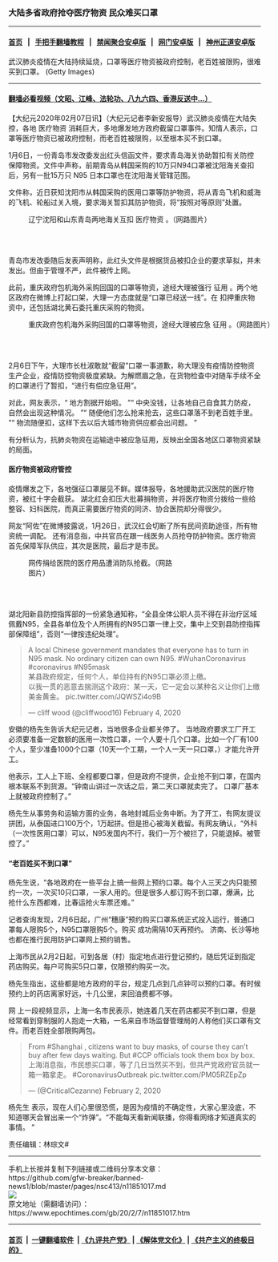 ### 大陆多省政府抢夺医疗物资 民众难买口罩
------------------------

#### [首页](https://github.com/gfw-breaker/banned-news1/blob/master/README.md) &nbsp;&nbsp;|&nbsp;&nbsp; [手把手翻墙教程](https://github.com/gfw-breaker/guides/wiki) &nbsp;&nbsp;|&nbsp;&nbsp; [禁闻聚合安卓版](https://github.com/gfw-breaker/bn-android) &nbsp;&nbsp;|&nbsp;&nbsp; [网门安卓版](https://github.com/oGate2/oGate) &nbsp;&nbsp;|&nbsp;&nbsp; [神州正道安卓版](https://github.com/SzzdOgate/update) 



<div><img alt="" class="aligncenter wp-post-image" src="https://i.epochtimes.com/assets/uploads/2020/02/GettyImages-1195315493-600x400.jpg"/>
<div class="red16 caption">
 武汉肺炎疫情在大陆持续延烧，口罩等医疗物资被政府控制，老百姓被限购，很难买到口罩。 (Getty Images)
</div>
</div><hr/>

#### [翻墙必看视频（文昭、江峰、法轮功、八九六四、香港反送中...）](http://167.172.214.107/home.html)

<div><p>
 【大纪元2020年02月07日讯】（大纪元记者李新安报导）武汉肺炎疫情在大陆失控，各地
 <ok href="https://www.epochtimes.com/gb/tag/%E5%8C%BB%E7%96%97%E7%89%A9%E8%B5%84.html">
  医疗物资
 </ok>
 消耗巨大，多地爆发地方政府截留口罩事件。知情人表示，口罩等医疗物资已被政府控制，而老百姓被限购，以至根本买不到口罩。
</p>
<p class="p4">
 <span class="s1">
  1月6日，一份青岛市发改委发出红头信函文件，要求青岛海关协助暂扣有关防控保障物资。文件中声称，前期青岛从韩国采购的10万只N94口罩被沈阳海关查扣后，另有一批15万只
  <span class="s7">
   N95
  </span>
  日本口罩也在沈阳海关管辖范围。
 </span>
</p>
<p class="p4">
 <span class="s1">
  文件称，近日获知沈阳市从韩国采购的医用口罩等防护物资，将从青岛飞机和威海的飞机、轮船过关入境，要求海关暂扣其防护物资，将“按照对等原则”处置。
 </span>
</p>
<figure class="wp-caption aligncenter" id="attachment_11851028" style="width: 400px">
 <ok href="http://i.epochtimes.com/assets/uploads/2020/02/d0.jpg">
  <img alt="" class="wp-image-11851028" src="http://i.epochtimes.com/assets/uploads/2020/02/d0-300x397.jpg"/>
 </ok>
 <br/><figcaption class="wp-caption-text">
  辽宁沈阳和山东青岛两地海关互扣
  <ok href="https://www.epochtimes.com/gb/tag/%E5%8C%BB%E7%96%97%E7%89%A9%E8%B5%84.html">
   医疗物资
  </ok>
  。（网路图片）
 </figcaption><br/>
</figure><br/>
<p class="p4">
 <span class="s1">
  青岛市发改委随后发表声明称，此红头文件是根据货品被扣企业的要求草拟，并未发出。但由于管理不严，此件被传上网。
 </span>
</p>
<p class="p4">
 <span class="s1">
  此前，重庆政府包机海外采购回国的口罩等物资，途经大理被强行
  <ok href="https://www.epochtimes.com/gb/tag/%E5%BE%81%E7%94%A8.html">
   征用
  </ok>
  。两个地区政府在微博上打起口架，大理一方态度就是“口罩已经送一线”。在
 </span>
 <span class="s2">
  扣押重庆物资中，还包括湖北黄石委托重庆采购的物资。
 </span>
</p>
<figure class="wp-caption aligncenter" id="attachment_11851040" style="width: 600px">
 <ok href="http://i.epochtimes.com/assets/uploads/2020/02/d1FotoJet.jpg">
  <img alt="" class="wp-image-11851040 size-large" src="http://i.epochtimes.com/assets/uploads/2020/02/d1FotoJet-600x400.jpg"/>
 </ok>
 <br/><figcaption class="wp-caption-text">
  重庆政府包机海外采购回国的口罩等物资，途经大理被应急
  <ok href="https://www.epochtimes.com/gb/tag/%E5%BE%81%E7%94%A8.html">
   征用
  </ok>
  。（网路图片）
 </figcaption><br/>
</figure><br/>
<p class="p7">
 <span class="s1">
  2月6日下午，大理市长杜淑敢就“截留”口罩一事道歉，称大理没有疫情防控物资生产企业，疫情防控物资极度紧缺。为解燃眉之急，在货物检查中对随车手续不全的口罩进行了暂扣，“进行有偿应急征用”。
 </span>
</p>
<p class="p9">
 <span class="s3">
  对此，网友表示，“
 </span>
 <span class="s4">
  地方割据开始啦。
 </span>
 <span class="s3">
  ”“
 </span>
 <span class="s1">
  中央没钱，让各地自己自食其力防疫，自然会出现这种情况。
 </span>
 <span class="s3">
  ”“
 </span>
 <span class="s1">
  随便他们怎么抢来抢去，这些口罩落不到老百姓手里。
 </span>
 <span class="s3">
  ”“
 </span>
 <span class="s1">
  物流随便扣，这样下去以后大城市物资供应都会出问题。
 </span>
 <span class="s3">
  ”
 </span>
</p>
<p class="p10">
 <span class="s1">
  有分析认为，抗肺炎物资在运输途中被应急征用，反映出全国各地区口罩物资紧缺的局面。
 </span>
</p>
<h4 class="p7">
 <span class="s1">
  医疗物资被政府管控
 </span>
</h4>
<p class="p7">
 <span class="s1">
  疫情爆发之下，各地强征口罩屡见不鲜。媒体报导，各地援助武汉医院的医疗物资，被红十字会截获。
 </span>
 湖北红会扣压大批募捐物资，并将医疗物资分拨给一些给整容、妇科医院，而真正需要医疗物资的同济、协合医院却分得很少。
</p>
<p class="p11">
 <span class="s5">
  网友“阿佐”在微博披露说，1月26日，武汉红会切断了所有民间资助途径，所有物资统一调配。
 </span>
 <span class="s1">
  还有消息指，中共官员在跟一线医务人员抢夺防护物资。医疗物资首先保障军队供应，其次是医院，最后才是市民。
 </span>
</p>
<figure class="wp-caption aligncenter" id="attachment_11851104" style="width: 300px">
 <ok href="http://i.epochtimes.com/assets/uploads/2020/02/WhatsApp-Image-2020-01-27-at-10.33.40.jpeg">
  <img alt="" class="wp-image-11851104 size-small" src="http://i.epochtimes.com/assets/uploads/2020/02/WhatsApp-Image-2020-01-27-at-10.33.40-300x651.jpeg"/>
 </ok>
 <br/><figcaption class="wp-caption-text">
  网传捐给医院的医疗用品遭消防队抢截。（网路图片）
 </figcaption><br/>
</figure><br/>
<p class="p7">
 <span class="s1">
  湖北阳新县防控指挥部的一份紧急通知称，“全县全体公职人员不得在非治疗区域佩戴N95，全县各单位及个人所拥有的N95口罩一律上交，集中上交到县防控指挥部保障组”，否则“一律按违纪处理”。
 </span>
</p>
<p class="p7">
</p>
<p>
</p>
<blockquote class="twitter-tweet">
 <p dir="ltr" lang="zh">
  A local Chinese government mandates that everyone has to turn in N95 mask. No ordinary citizen can own N95.
  <ok href="https://twitter.com/hashtag/WuhanCoronavirus?src=hash&amp;ref_src=twsrc%5Etfw">
   #WuhanCoronavirus
  </ok>
  <ok href="https://twitter.com/hashtag/coronavirus?src=hash&amp;ref_src=twsrc%5Etfw">
   #coronavirus
  </ok>
  <ok href="https://twitter.com/hashtag/N95mask?src=hash&amp;ref_src=twsrc%5Etfw">
   #N95mask
  </ok>
  <br/>
  某县政府规定，任何个人，单位持有的N95口罩必须上缴。
  <br/>
  以我一贯的恶意去揣测这个政府：某一天，它一定会以某种名义让你们上缴美金黄金。
  <ok href="https://t.co/JQWSZi4o9B">
   pic.twitter.com/JQWSZi4o9B
  </ok>
 </p>
 <p>
  — cliff wood (@cliffwood16)
  <ok href="https://twitter.com/cliffwood16/status/1224526771321757702?ref_src=twsrc%5Etfw">
   February 4, 2020
  </ok>
 </p>
</blockquote>
<p>
</p>
<p class="p7">
</p>
<p class="p12">
 <span class="s6">
  安徽的杨先生告诉大纪元记者，当地很多企业都关停了。
 </span>
 <span class="s1">
  当地政府要求工厂开工必须要准备一定数额的医用一次性口罩，一个人要十几个口罩。比如一个厂有100个人，至少准备1000个口罩（10天一个工期，一个人一天一只口罩，）才能允许开工。
 </span>
</p>
<p class="p14">
 <span class="s1">
  他表示，工人上下班、全程都要口罩，但是政府不提供，企业抢不到口罩，在国内根本联系不到货源。“钟南山讲过一次话之后，第二天口罩就卖完了。
 </span>
 <span class="s1">
  口罩厂基本上就被政府控制了。”
 </span>
</p>
<p class="p14">
 <span class="s1">
  杨先生从事劳务和运输方面的业务，各地封城后业务中断。为了开工，有网友提议拼团，从泰国进口100万个，1万起拼。但是担心被海关截留。有网友确认，“外科（一次性医用口罩）可以，N95发国内不行，我们一万个被拦了，只能退掉。被管控了。”
 </span>
</p>
<h4 class="p14">
 “老百姓买不到口罩”
</h4>
<p class="p14">
 <span class="s1">
  杨先生说，“各地政府在一些平台上搞一些网上预约口罩。每个人三天之内只能预约一次，一次买10只口罩，一家人用的。但是很多人都订购不到口罩，爆满，比抢什么东西都难，比春运抢火车票还难。”
 </span>
</p>
<p class="p15">
 <span class="s7">
  记者查询发现，2月6日起，广州“穗康”预约购买口罩系统正式投入运行，普通口罩每人限购5个，N95口罩限购5个。购买
  <span class="s7">
   成功需隔10天再预约。
  </span>
  <span class="s8">
   济南、长沙等地也都在推行民用防护口罩网上预约销售。
  </span>
 </span>
</p>
<p class="p17">
 <span class="s1">
  上海市民从2月2日起，可到各居（村）指定地点进行登记预约，随后凭证到指定药店购买。每户可购买5只口罩，仅限预约购买一次。
 </span>
</p>
<p class="p17">
 杨先生指出，这些都是地方政府的平台，规定几点到几点钟可以预约口罩。有时候预约上的药店离家好远，十几公里，来回油费都不够。
</p>
<p class="p19">
 网
 <span class="s1">
  上一段视频显示，上海一名市民表示，她连着几天在药店都买不到口罩，但是经常看到穿制服的人抱走一大箱，一名来自市场监督管理局的人称他们买口罩有文件。而老百姓全部限购两包。
 </span>
</p>
<p class="p19">
</p>
<p>
</p>
<blockquote class="twitter-tweet">
 <p dir="ltr" lang="ja">
  From
  <ok href="https://twitter.com/hashtag/Shanghai?src=hash&amp;ref_src=twsrc%5Etfw">
   #Shanghai
  </ok>
  , citizens want to buy masks, of course they can’t buy after few days waiting. But
  <ok href="https://twitter.com/hashtag/CCP?src=hash&amp;ref_src=twsrc%5Etfw">
   #CCP
  </ok>
  officials took them box by box.
  <br/>
  上海消息指，市民想买口罩，等了几日当然买不到，但共产党政府官员就一箱一箱拿走。
  <ok href="https://twitter.com/hashtag/CoronavirusOutbreak?src=hash&amp;ref_src=twsrc%5Etfw">
   #CoronavirusOutbreak
  </ok>
  <ok href="https://t.co/PM05RZEpZp">
   pic.twitter.com/PM05RZEpZp
  </ok>
 </p>
 <p>
  — (@CriticalCezanne)
  <ok href="https://twitter.com/CriticalCezanne/status/1223902817934397440?ref_src=twsrc%5Etfw">
   February 2, 2020
  </ok>
 </p>
</blockquote>
<p>
</p>
<p class="p19">
</p>
<p class="p17">
 <span class="s1">
  杨先生
 </span>
 <span class="s1">
  表示，现在人们心里很恐慌，是因为疫情的不确定性，大家心里没底，不知道哪天会冒出来一个“炸弹”。“不能每天看新闻联播，你得看网络才知道真实的事情。 ”
 </span>
</p>
<p class="p17">
 责任编辑：林琮文#
</p>
</div>
<hr/>
手机上长按并复制下列链接或二维码分享本文章：<br/>
https://github.com/gfw-breaker/banned-news1/blob/master/pages/nsc413/n11851017.md <br/>
<a href='https://github.com/gfw-breaker/banned-news1/blob/master/pages/nsc413/n11851017.md'><img src='https://github.com/gfw-breaker/banned-news1/blob/master/pages/nsc413/n11851017.md.png'/></a> <br/>
原文地址（需翻墙访问）：https://www.epochtimes.com/gb/20/2/7/n11851017.htm


------------------------
#### [首页](https://github.com/gfw-breaker/banned-news1/blob/master/README.md) &nbsp;|&nbsp; [一键翻墙软件](https://github.com/gfw-breaker/nogfw/blob/master/README.md) &nbsp;| [《九评共产党》](https://github.com/gfw-breaker/9ping.md/blob/master/README.md#九评之一评共产党是什么) | [《解体党文化》](https://github.com/gfw-breaker/jtdwh.md/blob/master/README.md) | [《共产主义的终极目的》](https://github.com/gfw-breaker/gczydzjmd.md/blob/master/README.md)


<img src='http://gfw-breaker.win/banned-news/pages/nsc413/n11851017.md' width='0px' height='0px'/>